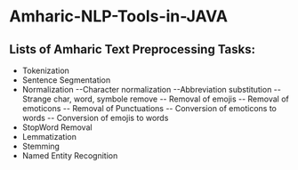 # Amharic-NLP-Tools-in-JAVA
## Lists of Amharic Text Preprocessing Tasks:
- Tokenization 
- Sentence Segmentation
- Normalization
   --Character normalization 
   --Abbreviation substitution 
   --Strange char, word, symbole remove
  -- Removal of emojis
  -- Removal of emoticons
  -- Removal of Punctuations
  -- Conversion of emoticons to words
  -- Conversion of emojis to words
- StopWord Removal
- Lemmatization
- Stemming 
- Named Entity Recognition 
